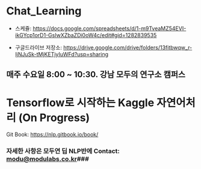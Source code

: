 # Chat_Learning
* 스케쥴: https://docs.google.com/spreadsheets/d/1-m9TveaMZ54EVI-ikGYcp1orD1-GsIwXZbaZDi0oW4c/edit#gid=1282839535

* 구글드라이브 저장소: https://drive.google.com/drive/folders/13fitbwqw_r-IjNJuSk-tMjKETjyIuWFd?usp=sharing
## 매주 수요일 8:00 ~ 10:30. 강남 모두의 연구소 캠퍼스

# Tensorflow로 시작하는 Kaggle 자연어처리 (On Progress)
Git Book: https://nlp.gitbook.io/book/

### 자세한 사항은 모두연 딥 NLP반에 Contact: modu@modulabs.co.kr###
